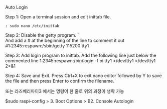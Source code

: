 Auto Login

Step 1: Open a terminal session and edit inittab file.
	
	: sudo nano /etc/inittab

Step 2: Disable the getty program.
`	
And add a # at the beginning of the line to comment it out
#1:2345:respawn:/sbin/getty 115200 tty1

Step 3: Add login program to inittab.
	Add the following line just below the commented line
1:2345:respawn:/bin/login -f pi tty1 </dev/tty1 >/dev/tty1 2>&1

Step 4: Save and Exit.
Press Ctrl+X to exit nano editor followed by Y to save the file and then press Enter to confirm the filename.

또는 라즈베리파이3 에서는 명령어 한 줄로 위의 과정이 생략 가능 

$sudo raspi-config > 3. Boot Options > B2. Console Autologin 

